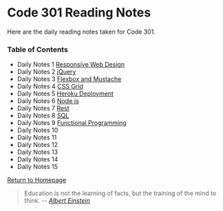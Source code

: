 # **Code 301 Reading Notes**
Here are the daily reading notes taken for Code 301.  
  
### <addr> Table of Contents
* Daily Notes 1 [Responsive Web Design](301/class1.md)
* Daily Notes 2 [jQuery](301/class2.md)
* Daily Notes 3 [Flexbox and Mustache](301/class3.md)
* Daily Notes 4 [CSS Grid](301/class4.md)
* Daily Notes 5 [Heroku Deployment](301/class5.md)
* Daily Notes 6 [Node.js](301/class6.md)
* Daily Notes 7 [Rest](301/class7.md)
* Daily Notes 8 [SQL](301/class8.md)
* Daily Notes 9 [Functional Programming](301/class9.md)
* Daily Notes 10 [](301/class10.md)
* Daily Notes 11 [](301/class11.md)
* Daily Notes 12 [](301/class12.md)
* Daily Notes 13 [](301/class13.md)
* Daily Notes 14 [](301/class14.md)
* Daily Notes 15 [](301/class15.md)
 
 [Return to Homepage](https://claudiobailon.github.io/reading-notes/)

>Education is not the learning of facts,
>but the training of the mind to think.
> -- <cite>[Albert Einstein][1]</cite>

[1]:https://www.goodreads.com/quotes/6137386-education-is-not-the-learning-of-facts-but-the-training

